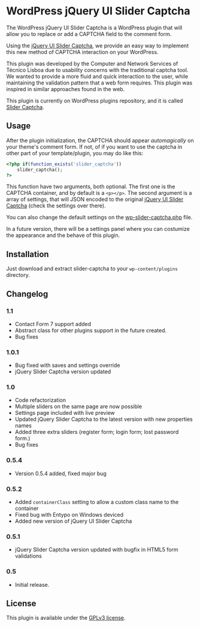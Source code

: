 WordPress jQuery UI Slider Captcha
===========================

The WordPress jQuery UI Slider Captcha is a WordPress plugin that will allow you to replace or add a CAPTCHA field to the comment form.

Using the [jQuery UI Slider Captcha](https://github.com/tecnicolisboa/jquery-ui-slider-captcha "jQuery UI Slider Captcha"), we provide an easy way to implement this new method of CAPTCHA interaction on your WordPress.

This plugin was developed by the Computer and Network Services of Técnico Lisboa due to usability concerns with the traditional captcha tool. We wanted to provide a more fluid and quick interaction to the user, while maintaining the validation pattern that a web form requires. This plugin was inspired in similar approaches found in the web.

This plugin is currently on WordPress plugins repository, and it is called [Slider Captcha](http://wordpress.org/plugins/slider-captcha/).

## Usage

After the plugin initialization, the CAPTCHA should appear *automagically* on your theme's comment form. If not, of if you want to use the captcha in other part of your template/plugin, you may do like this:

```php
<?php if(function_exists('slider_captcha'))
	slider_captcha();
?>
```

This function have two arguments, both optional. The first one is the CAPTCHA container, and by default is a `<p></p>`. The second argument is a array of settings, that will JSON encoded to the original [jQuery UI Slider Captcha](https://github.com/tecnicolisboa/jquery-ui-slider-captcha "jQuery UI Slider Captcha") (check the settings over there).

You can also change the default settings on the [wp-slider-captcha.php](wp-slider-captcha.php) file.

In a future version, there will be a settings panel where you can costumize the appearance and the behave of this plugin.

## Installation

Just download and extract slider-captcha to your `wp-content/plugins` directory.

## Changelog

### 1.1
 - Contact Form 7 support added
 - Abstract class for other plugins support in the future created.
 - Bug fixes

### 1.0.1 
 - Bug fixed with saves and settings override
 - jQuery Slider Captcha version updated

### 1.0
 - Code refactorization
 - Multiple sliders on the same page are now possible
 - Settings page included with live preview
 - Updated jQuery Slider Captcha to the latest version with new properties names
 - Added three extra sliders (register form; login form; lost password form.)
 - Bug fixes

### 0.5.4
 - Version 0.5.4 added, fixed major bug
 
###  0.5.2
 - Added `containerClass` setting to allow a custom class name to the container
 - Fixed bug with Entypo on Windows deviced
 - Added new version of jQuery UI Slider Captcha

### 0.5.1
* jQuery Slider Captcha version updated with bugfix in HTML5 form validations

### 0.5
 - Initial release.

## License

This plugin is available under the [GPLv3 license](https://www.gnu.org/copyleft/gpl.html).
